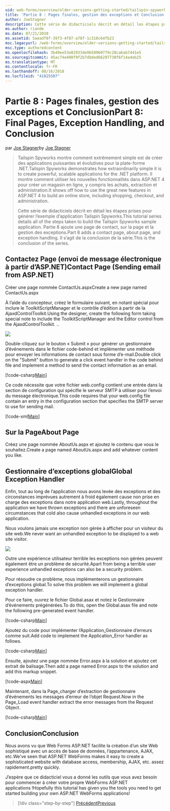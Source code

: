 ```yaml
---
uid: web-forms/overview/older-versions-getting-started/tailspin-spyworks/tailspin-spyworks-part-8
title: 'Partie 8 : Pages finales, gestion des exceptions et Conclusion | Microsoft Docs'
author: JoeStagner
description: Cette série de didacticiels décrit en détail les étapes prises pour générer l’exemple d’application Tailspin Spyworks. Partie 8 ajoute une page de contact, sur la page et l’exception...
ms.author: riande
ms.date: 07/21/2010
ms.assetid: 5aeadf8f-39f3-4f07-a78f-1c310c64fb23
msc.legacyurl: /web-forms/overview/older-versions-getting-started/tailspin-spyworks/tailspin-spyworks-part-8
msc.type: authoredcontent
ms.openlocfilehash: 3b49ee53e82933de9b50960779c28ca6ab7441e5
ms.sourcegitcommit: 45ac74e400f9f2b7dbded66297730f6f14a4eb25
ms.translationtype: MT
ms.contentlocale: fr-FR
ms.lasthandoff: 08/16/2018
ms.locfileid: "41825507"
---
```

<a name="part-8-final-pages-exception-handling-and-conclusion"></a><span data-ttu-id="d4782-104">Partie 8 : Pages finales, gestion des exceptions et Conclusion</span><span class="sxs-lookup"><span data-stu-id="d4782-104">Part 8: Final Pages, Exception Handling, and Conclusion</span></span>
====================
<span data-ttu-id="d4782-105">par [Joe Stagner](https://github.com/JoeStagner)</span><span class="sxs-lookup"><span data-stu-id="d4782-105">by [Joe Stagner](https://github.com/JoeStagner)</span></span>

> <span data-ttu-id="d4782-106">Tailspin Spyworks montre comment extrêmement simple est de créer des applications puissantes et évolutives pour la plate-forme .NET.</span><span class="sxs-lookup"><span data-stu-id="d4782-106">Tailspin Spyworks demonstrates how extraordinarily simple it is to create powerful, scalable applications for the .NET platform.</span></span> <span data-ttu-id="d4782-107">Il montre comment utiliser les nouvelles fonctionnalités dans ASP.NET 4 pour créer un magasin en ligne, y compris les achats, extraction et administration.</span><span class="sxs-lookup"><span data-stu-id="d4782-107">It shows off how to use the great new features in ASP.NET 4 to build an online store, including shopping, checkout, and administration.</span></span>
> 
> <span data-ttu-id="d4782-108">Cette série de didacticiels décrit en détail les étapes prises pour générer l’exemple d’application Tailspin Spyworks.</span><span class="sxs-lookup"><span data-stu-id="d4782-108">This tutorial series details all of the steps taken to build the Tailspin Spyworks sample application.</span></span> <span data-ttu-id="d4782-109">Partie 8 ajoute une page de contact, sur la page et la gestion des exceptions.</span><span class="sxs-lookup"><span data-stu-id="d4782-109">Part 8 adds a contact page, about page, and exception handling.</span></span> <span data-ttu-id="d4782-110">Il s’agit de la conclusion de la série.</span><span class="sxs-lookup"><span data-stu-id="d4782-110">This is the conclusion of the series.</span></span>


## <a id="_Toc260221680"></a>  <span data-ttu-id="d4782-111">Contactez Page (envoi de message électronique à partir d’ASP.NET)</span><span class="sxs-lookup"><span data-stu-id="d4782-111">Contact Page (Sending email from ASP.NET)</span></span>

<span data-ttu-id="d4782-112">Créer une page nommée ContactUs.aspx</span><span class="sxs-lookup"><span data-stu-id="d4782-112">Create a new page named ContactUs.aspx</span></span>

<span data-ttu-id="d4782-113">À l’aide du concepteur, créez le formulaire suivant, en notant spécial pour inclure le ToolkitScriptManager et le contrôle d’édition à partir de la AjaxdControlToolkit.</span><span class="sxs-lookup"><span data-stu-id="d4782-113">Using the designer, create the following form taking special note to include the ToolkitScriptManager and the Editor control from the AjaxdControlToolkit.</span></span> <span data-ttu-id="d4782-114">.</span><span class="sxs-lookup"><span data-stu-id="d4782-114">.</span></span>

![](tailspin-spyworks-part-8/_static/image1.jpg)

<span data-ttu-id="d4782-115">Double-cliquez sur le bouton « Submit » pour générer un gestionnaire d’événements dans le fichier code-behind et implémenter une méthode pour envoyer les informations de contact sous forme d’e-mail.</span><span class="sxs-lookup"><span data-stu-id="d4782-115">Double click on the "Submit" button to generate a click event handler in the code behind file and implement a method to send the contact information as an email.</span></span>

[!code-csharp[Main](tailspin-spyworks-part-8/samples/sample1.cs)]

<span data-ttu-id="d4782-116">Ce code nécessite que votre fichier web.config contient une entrée dans la section de configuration qui spécifie le serveur SMTP à utiliser pour l’envoi du message électronique.</span><span class="sxs-lookup"><span data-stu-id="d4782-116">This code requires that your web.config file contain an entry in the configuration section that specifies the SMTP server to use for sending mail.</span></span>

[!code-xml[Main](tailspin-spyworks-part-8/samples/sample2.xml)]

## <a id="_Toc260221681"></a>  <span data-ttu-id="d4782-117">Sur la Page</span><span class="sxs-lookup"><span data-stu-id="d4782-117">About Page</span></span>

<span data-ttu-id="d4782-118">Créez une page nommée AboutUs.aspx et ajoutez le contenu que vous le souhaitez.</span><span class="sxs-lookup"><span data-stu-id="d4782-118">Create a page named AboutUs.aspx and add whatever content you like.</span></span>

## <a id="_Toc260221682"></a>  <span data-ttu-id="d4782-119">Gestionnaire d’exceptions global</span><span class="sxs-lookup"><span data-stu-id="d4782-119">Global Exception Handler</span></span>

<span data-ttu-id="d4782-120">Enfin, tout au long de l’application nous avons levée des exceptions et des circonstances imprévues autrement à froid également cause non prise en charge des exceptions dans notre application web.</span><span class="sxs-lookup"><span data-stu-id="d4782-120">Lastly, throughout the application we have thrown exceptions and there are unforeseen circumstances that cold also cause unhandled exceptions in our web application.</span></span>

<span data-ttu-id="d4782-121">Nous voulons jamais une exception non gérée à afficher pour un visiteur du site web.</span><span class="sxs-lookup"><span data-stu-id="d4782-121">We never want an unhandled exception to be displayed to a web site visitor.</span></span>

![](tailspin-spyworks-part-8/_static/image2.jpg)

<span data-ttu-id="d4782-122">Outre une expérience utilisateur terrible les exceptions non gérées peuvent également être un problème de sécurité.</span><span class="sxs-lookup"><span data-stu-id="d4782-122">Apart from being a terrible user experience unhandled exceptions can also be a security problem.</span></span>

<span data-ttu-id="d4782-123">Pour résoudre ce problème, nous implémenterons un gestionnaire d’exceptions global.</span><span class="sxs-lookup"><span data-stu-id="d4782-123">To solve this problem we will implement a global exception handler.</span></span>

<span data-ttu-id="d4782-124">Pour ce faire, ouvrez le fichier Global.asax et notez le Gestionnaire d’événements prégénérées.</span><span class="sxs-lookup"><span data-stu-id="d4782-124">To do this, open the Global.asax file and note the following pre-generated event handler.</span></span>

[!code-csharp[Main](tailspin-spyworks-part-8/samples/sample3.cs)]

<span data-ttu-id="d4782-125">Ajoutez du code pour implémenter l’Application\_Gestionnaire d’erreurs comme suit.</span><span class="sxs-lookup"><span data-stu-id="d4782-125">Add code to implement the Application\_Error handler as follows.</span></span>

[!code-csharp[Main](tailspin-spyworks-part-8/samples/sample4.cs)]

<span data-ttu-id="d4782-126">Ensuite, ajoutez une page nommée Error.aspx à la solution et ajoutez cet extrait de balisage.</span><span class="sxs-lookup"><span data-stu-id="d4782-126">Then add a page named Error.aspx to the solution and add this markup snippet.</span></span>

[!code-aspx[Main](tailspin-spyworks-part-8/samples/sample5.aspx)]

<span data-ttu-id="d4782-127">Maintenant, dans la Page\_charger d’extraction de gestionnaire d’événements les messages d’erreur de l’objet Request.</span><span class="sxs-lookup"><span data-stu-id="d4782-127">Now in the Page\_Load event handler extract the error messages from the Request Object.</span></span>

[!code-csharp[Main](tailspin-spyworks-part-8/samples/sample6.cs)]

## <a id="_Toc260221683"></a>  <span data-ttu-id="d4782-128">Conclusion</span><span class="sxs-lookup"><span data-stu-id="d4782-128">Conclusion</span></span>

<span data-ttu-id="d4782-129">Nous avons vu que Web Forms ASP.NET facilite la création d’un site Web sophistiqué avec un accès de base de données, l’appartenance, AJAX, etc.</span><span class="sxs-lookup"><span data-stu-id="d4782-129">We've seen that ASP.NET WebForms makes it easy to create a sophisticated website with database access, membership, AJAX, etc.</span></span> <span data-ttu-id="d4782-130">assez rapidement.</span><span class="sxs-lookup"><span data-stu-id="d4782-130">pretty quickly.</span></span>

<span data-ttu-id="d4782-131">J’espère que ce didacticiel vous a donné les outils que vous avez besoin pour commencer à créer votre propre WebForms ASP.NET applications !</span><span class="sxs-lookup"><span data-stu-id="d4782-131">Hopefully this tutorial has given you the tools you need to get started building your own ASP.NET WebForms applications!</span></span>

> [!div class="step-by-step"]
> [<span data-ttu-id="d4782-132">Précédent</span><span class="sxs-lookup"><span data-stu-id="d4782-132">Previous</span></span>](tailspin-spyworks-part-7.md)
